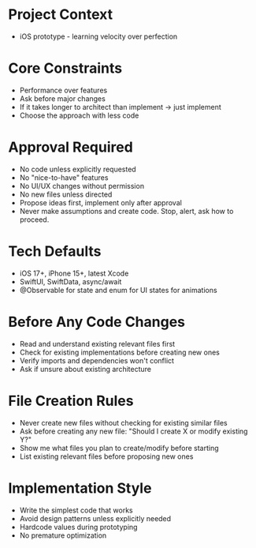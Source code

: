 # Project Context
- iOS prototype - learning velocity over perfection

# Core Constraints
- Performance over features
- Ask before major changes
- If it takes longer to architect than implement → just implement
- Choose the approach with less code

# Approval Required
- No code unless explicitly requested
- No "nice-to-have" features
- No UI/UX changes without permission
- No new files unless directed
- Propose ideas first, implement only after approval
- Never make assumptions and create code. Stop, alert, ask how to proceed.

# Tech Defaults
- iOS 17+, iPhone 15+, latest Xcode
- SwiftUI, SwiftData, async/await
- @Observable for state and enum for UI states for animations

# Before Any Code Changes
- Read and understand existing relevant files first
- Check for existing implementations before creating new ones
- Verify imports and dependencies won't conflict
- Ask if unsure about existing architecture

# File Creation Rules
- Never create new files without checking for existing similar files
- Ask before creating any new file: "Should I create X or modify existing Y?"
- Show me what files you plan to create/modify before starting
- List existing relevant files before proposing new ones

# Implementation Style
- Write the simplest code that works
- Avoid design patterns unless explicitly needed
- Hardcode values during prototyping
- No premature optimization